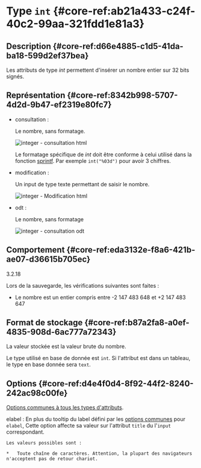 # Type `int` {#core-ref:ab21a433-c24f-40c2-99aa-321fdd1e81a3}

## Description {#core-ref:d66e4885-c1d5-41da-ba18-599d2ef37bea}

Les attributs de type *int* permettent d'insérer un nombre entier sur 32 bits
signés.

## Représentation {#core-ref:8342b998-5707-4d2d-9b47-ef2319e80fc7}

*   consultation :
    
    Le nombre, sans formatage.
    
    ![ integer - consultation html ](famille/attributs/integer-consultation.png "integer - Consultation html")
    
    Le formatage spécifique de *int* doit être conforme à celui utilisé dans 
    la fonction [sprintf][PHP_sprintf]. 
    Par exemple `int("%03d")` pour avoir 3 chiffres.

*   modification :
    
    Un input de type texte permettant de saisir le nombre.
    
    ![ integer - Modification html ](famille/attributs/integer-modification.png "integer - Modification html")

*   odt :
    
    Le nombre, sans formatage
    
    ![ integer - consultation odt ](famille/attributs/integer-odt.png "integer - Consultation odt")

## Comportement {#core-ref:eda3132e-f8a6-421b-ae07-d36615b705ec}

<span class="flag from release">3.2.18</span>

Lors de la sauvegarde, les vérifications suivantes sont faites :

*   Le nombre est un entier compris entre -2 147 483 648 et +2 147 483 647

## Format de stockage {#core-ref:b87a2fa8-a0ef-4835-908d-6ac777a72343}

La valeur stockée est la valeur brute du nombre.

Le type utilisé en base de donnée est `int`. 
Si l'attribut est dans un tableau, le type en base donnée sera `text`.

## Options {#core-ref:d4e4f0d4-8f92-44f2-8240-242ac98c00fe}

[Options communes à tous les types d'attributs](#core-ref:16e19c90-3233-11e2-a58f-6b135c3a2496). 


elabel
:   En plus du tooltip du label défini par les [options communes][elabel] pour `elabel`,
    Cette option affecte sa valeur sur l'attribut `title` du l'`input` correspondant.
    
    Les valeurs possibles sont :
    
    *   Toute chaîne de caractères. Attention, la plupart des navigateurs n'acceptent pas de retour chariot.
    
<!-- links -->
[MDN_css_color_value]: https://developer.mozilla.org/en-US/docs/CSS/color_value "description du type css color sur MDN"
[MDN_css_length_value]: https://developer.mozilla.org/en-US/docs/CSS/length "description du type css length sur MDN"
[PHP_money_format]: http://php.net/manual/fr/function.money-format.php "documentation de money_format sur php.net"
[PHP_is_numeric]: php.net/manual/function.is-numeric.php "documentation sur php.net"
[CKEDITOR_home]: http://ckeditor.com/ "Site officiel de CKEditor"
[CKEDITOR_option]: http://docs.cksource.com/ckeditor_api/symbols/CKEDITOR.config.html "options de CKEDITOR"
[SORTTABLEJS_home]: http://www.kryogenix.org/code/browser/sorttable/ "site officiel de sorttable.js"
[JSCOLOR_home]: http://jscolor.com/ "site officiel de JSColor"
[JSCALENDAR_HOME]: http://www.dynarch.com/projects/calendar/old/ "site officiel de JSCalendar"
[odt_restrictions]: #core-ref:3742b35d-ddc0-440e-a0aa-08ea2faf0e46
[PHP_sprintf]: http://php.net/manual/fr/function.sprintf.php "documentation de sprintf sur php.net"
[elabel]: ./core-ref:16e19c90-3233-11e2-a58f-6b135c3a2496.html#commonELabel "Option commune de elabel"
